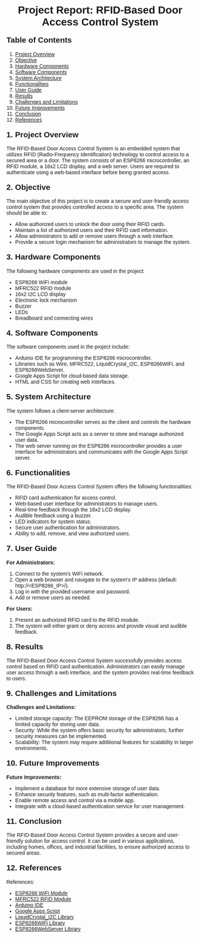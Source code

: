 <!DOCTYPE html>
<html>
<head>
    <title>Project Report: RFID-Based Door Access Control System</title>
    <style>
        body {
            font-family: Arial, sans-serif;
            margin: 20px;
        }
        h1 {
            text-align: center;
        }
        h2 {
            margin-top: 20px;
        }
        h3 {
            margin-top: 10px;
        }
        ul {
            margin-bottom: 10px;
        }
        ol {
            margin-bottom: 10px;
        }
    </style>
</head>
<body>
    <h1>Project Report: RFID-Based Door Access Control System</h1>

   <h2>Table of Contents</h2>
    <ol>
        <li><a href="#section1">Project Overview</a></li>
        <li><a href="#section2">Objective</a></li>
        <li><a href="#section3">Hardware Components</a></li>
        <li><a href="#section4">Software Components</a></li>
        <li><a href="#section5">System Architecture</a></li>
        <li><a href="#section6">Functionalities</a></li>
        <li><a href="#section7">User Guide</a></li>
        <li><a href="#section8">Results</a></li>
        <li><a href="#section9">Challenges and Limitations</a></li>
        <li><a href="#section10">Future Improvements</a></li>
        <li><a href="#section11">Conclusion</a></li>
        <li><a href="#section12">References</a></li>
    </ol>

  <h2 id="section1">1. Project Overview</h2>
    <p>The RFID-Based Door Access Control System is an embedded system that utilizes RFID (Radio-Frequency Identification) technology to control access to a secured area or a door. The system consists of an ESP8266 microcontroller, an RFID module, a 16x2 LCD display, and a web server. Users are required to authenticate using a web-based interface before being granted access.</p>

   <h2 id="section2">2. Objective</h2>
    <p>The main objective of this project is to create a secure and user-friendly access control system that provides controlled access to a specific area. The system should be able to:</p>
    <ul>
        <li>Allow authorized users to unlock the door using their RFID cards.</li>
        <li>Maintain a list of authorized users and their RFID card information.</li>
        <li>Allow administrators to add or remove users through a web interface.</li>
        <li>Provide a secure login mechanism for administrators to manage the system.</li>
    </ul>

   <h2 id="section3">3. Hardware Components</h2>
    <p>The following hardware components are used in the project:</p>
    <ul>
        <li>ESP8266 WiFi module</li>
        <li>MFRC522 RFID module</li>
        <li>16x2 I2C LCD display</li>
        <li>Electronic lock mechanism</li>
        <li>Buzzer</li>
        <li>LEDs</li>
        <li>Breadboard and connecting wires</li>
    </ul>

   <h2 id="section4">4. Software Components</h2>
    <p>The software components used in the project include:</p>
    <ul>
        <li>Arduino IDE for programming the ESP8266 microcontroller.</li>
        <li>Libraries such as Wire, MFRC522, LiquidCrystal_I2C, ESP8266WiFi, and ESP8266WebServer.</li>
        <li>Google Apps Script for cloud-based data storage.</li>
        <li>HTML and CSS for creating web interfaces.</li>
    </ul>

  <h2 id="section5">5. System Architecture</h2>
    <p>The system follows a client-server architecture:</p>
    <ul>
        <li>The ESP8266 microcontroller serves as the client and controls the hardware components.</li>
        <li>The Google Apps Script acts as a server to store and manage authorized user data.</li>
        <li>The web server running on the ESP8266 microcontroller provides a user interface for administrators and communicates with the Google Apps Script server.</li>
    </ul>

   <h2 id="section6">6. Functionalities</h2>
   <p>The RFID-Based Door Access Control System offers the following functionalities:</p>
    <ul>
        <li>RFID card authentication for access control.</li>
        <li>Web-based user interface for administrators to manage users.</li>
        <li>Real-time feedback through the 16x2 LCD display.</li>
        <li>Audible feedback using a buzzer.</li>
        <li>LED indicators for system status.</li>
        <li>Secure user authentication for administrators.</li>
        <li>Ability to add, remove, and view authorized users.</li>
    </ul>

  <h2 id="section7">7. User Guide</h2>
    <p><strong>For Administrators:</strong></p>
    <ol>
        <li>Connect to the system's WiFi network.</li>
        <li>Open a web browser and navigate to the system's IP address (default: http://&lt;ESP8266_IP&gt;/).</li>
        <li>Log in with the provided username and password.</li>
        <li>Add or remove users as needed.</li>
    </ol>
    <p><strong>For Users:</strong></p>
    <ol>
        <li>Present an authorized RFID card to the RFID module.</li>
        <li>The system will either grant or deny access and provide visual and audible feedback.</li>
    </ol>

   <h2 id="section8">8. Results</h2>
    <p>The RFID-Based Door Access Control System successfully provides access control based on RFID card authentication. Administrators can easily manage user access through a web interface, and the system provides real-time feedback to users.</p>

   <h2 id="section9">9. Challenges and Limitations</h2>
    <p><strong>Challenges and Limitations:</strong></p>
    <ul>
        <li>Limited storage capacity: The EEPROM storage of the ESP8266 has a limited capacity for storing user data.</li>
        <li>Security: While the system offers basic security for administrators, further security measures can be implemented.</li>
        <li>Scalability: The system may require additional features for scalability in larger environments.</li>
    </ul>

  <h2 id="section10">10. Future Improvements</h2>
    <p><strong>Future Improvements:</strong></p>
    <ul>
        <li>Implement a database for more extensive storage of user data.</li>
        <li>Enhance security features, such as multi-factor authentication.</li>
        <li>Enable remote access and control via a mobile app.</li>
        <li>Integrate with a cloud-based authentication service for user management.</li>
    </ul>

   <h2 id="section11">11. Conclusion</h2>
    <p>The RFID-Based Door Access Control System provides a secure and user-friendly solution for access control. It can be used in various applications, including homes, offices, and industrial facilities, to ensure authorized access to secured areas.</p>

  <h2 id="section12">12. References</h2>
    <p>References:</p>
    <ul>
        <li><a href="https://www.esp8266.com/">ESP8266 WiFi Module</a></li>
        <li><a href="https://github.com/miguelbalboa/rfid">MFRC522 RFID Module</a></li>
        <li><a href="https://www.arduino.cc/">Arduino IDE</a></li>
        <li><a href="https://www.google.com/script/start/">Google Apps Script</a></li>
        <li><a href="https://github.com/johnrickman/LiquidCrystal_I2C">LiquidCrystal_I2C Library</a></li>
        <li><a href="https://github.com/esp8266/Arduino">ESP8266WiFi Library</a></li>
        <li><a href="https://github.com/esp8266/Arduino">ESP8266WebServer Library</a></li>
    </ul>
</body>
</html>
